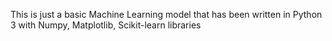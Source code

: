 This is just a basic Machine Learning model that has been written in Python 3 with Numpy, Matplotlib, Scikit-learn libraries
